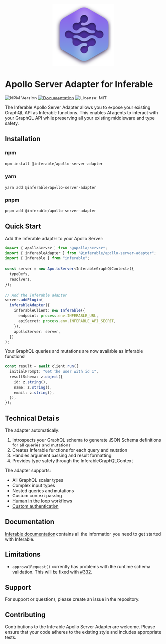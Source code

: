 <p align="center">
  <img src="../../assets/logo.png" alt="Inferable Logo" width="200" />
</p>

# Apollo Server Adapter for Inferable

![NPM Version](https://img.shields.io/npm/v/%40inferable%2Fapollo-server-adapter?color=32CD32)
[![Documentation](https://img.shields.io/badge/docs-inferable.ai-brightgreen)](https://docs.inferable.ai/)
![License: MIT](https://img.shields.io/badge/License-MIT-yellow.svg)

The Inferable Apollo Server Adapter allows you to expose your existing GraphQL API as Inferable functions. This enables AI agents to interact with your GraphQL API while preserving all your existing middleware and type safety.

## Installation

### npm

```bash
npm install @inferable/apollo-server-adapter
```

### yarn

```bash
yarn add @inferable/apollo-server-adapter
```

### pnpm

```bash
pnpm add @inferable/apollo-server-adapter
```

## Quick Start

Add the Inferable adapter to your Apollo Server:

```ts
import { ApolloServer } from "@apollo/server";
import { inferableAdapter } from "@inferable/apollo-server-adapter";
import { Inferable } from "inferable";

const server = new ApolloServer<InferableGraphQLContext>({
  typeDefs,
  resolvers,
});

// Add the Inferable adapter
server.addPlugin(
  inferableAdapter({
    inferableClient: new Inferable({
      endpoint: process.env.INFERABLE_URL,
      apiSecret: process.env.INFERABLE_API_SECRET,
    }),
    apolloServer: server,
  })
);
```

Your GraphQL queries and mutations are now available as Inferable functions!

```ts
const result = await client.run({
  initialPrompt: "Get the user with id 1",
  resultSchema: z.object({
    id: z.string(),
    name: z.string(),
    email: z.string(),
  }),
});
```

## Technical Details

The adapter automatically:

1. Introspects your GraphQL schema to generate JSON Schema definitions for all queries and mutations
2. Creates Inferable functions for each query and mutation
3. Handles argument passing and result formatting
4. Provides type safety through the InferableGraphQLContext

The adapter supports:

- All GraphQL scalar types
- Complex input types
- Nested queries and mutations
- Custom context passing
- [Human in the loop](https://docs.inferable.ai/pages/human-in-the-loop) workflows
- [Custom authentication](https://docs.inferable.ai/pages/custom-auth)

## Documentation

[Inferable documentation](https://docs.inferable.ai) contains all the information you need to get started with Inferable.

## Limitations

- `approvalRequest()` currently has problems with the runtime schema validation. This will be fixed with [#332](https://github.com/inferablehq/inferable/issues/332).

## Support

For support or questions, please create an issue in the repository.

## Contributing

Contributions to the Inferable Apollo Server Adapter are welcome. Please ensure that your code adheres to the existing style and includes appropriate tests.
